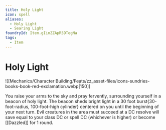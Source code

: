 ```yaml
---
title: Holy Light
icon: spell
aliases:
  - Holy Light
  - Searing Light
foundryId: Item.gIinZZApR5DTegNa
tags:
  - Item
---
```


# Holy Light
![[Mechanics/Character Building/Feats/zz_asset-files/icons-sundries-books-book-red-exclamation.webp|150]]

You raise your arms to the sky and pray fervently, surrounding yourself in a beacon of holy light. The beacon sheds bright light in a 30 foot burst{30-foot-radius, 100-foot-high cylinder} centered on you until the beginning of your next turn. Evil creatures in the area must succeed at a DC resolve will save equal to your class DC or spell DC (whichever is higher) or become [[Dazzled]] for 1 round.
